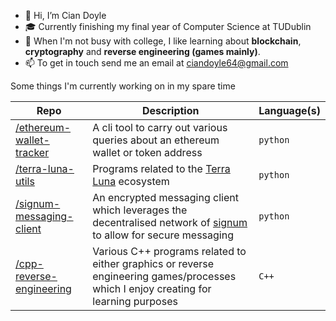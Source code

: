- 👋 Hi, I’m Cian Doyle
- 🎓 Currently finishing my final year of Computer Science at TUDublin
- 👀 When I'm not busy with college, I like learning about __blockchain__, __cryptography__ and __reverse engineering (games mainly)__.
- 📫 To get in touch send me an email at ciandoyle64@gmail.com

Some things I'm currently working on in my spare time

|Repo         |Description                     |Language(s)                  |
|----------------|-------------------------------|-----------------------------|
| [/ethereum-wallet-tracker](https://github.com/doylecian/ethereum-wallet-tracker) | A cli tool to carry out various queries about an ethereum wallet or token address | `python` |
| [/terra-luna-utils](https://github.com/doylecian/terra-luna-utils) | Programs related to the [Terra Luna](https://www.terra.money/) ecosystem | `python` |
| [/signum-messaging-client](https://github.com/doylecian/ethereum-wallet-tracker) | An encrypted messaging client which leverages the decentralised network of [signum](https://www.signum.network/) to allow for secure messaging | `python` |
| [/cpp-reverse-engineering](https://github.com/doylecian/cpp-reverse-engineering) | Various C++ programs related to either graphics or reverse engineering games/processes which I enjoy creating for learning purposes| `C++` |

 
<!---
doylecian/doylecian is a ✨ special ✨ repository because its `README.md` (this file) appears on your GitHub profile.
You can click the Preview link to take a look at your changes.
--->
